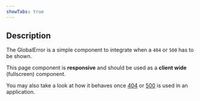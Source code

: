 ```yaml
---
showTabs: true
---
```


## Description

The GlobalError is a simple component to integrate when a `404` or `500` has to be shown.

This page component is **responsive** and should be used as a **client wide** (fullscreen) component.

You may also take a look at how it behaves once [404](/404) or [500](/500) is used in an application.
